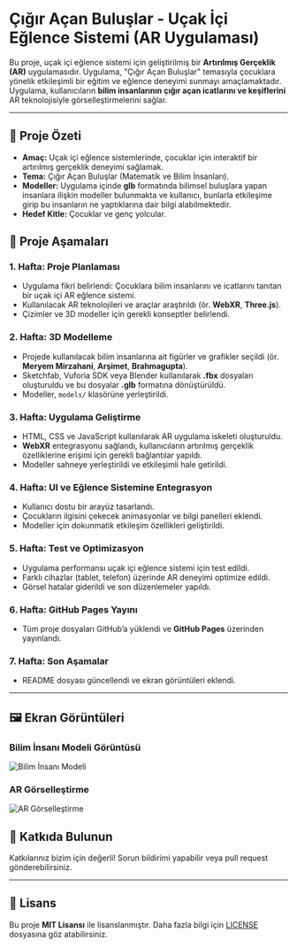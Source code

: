 # **Çığır Açan Buluşlar - Uçak İçi Eğlence Sistemi (AR Uygulaması)**

Bu proje, uçak içi eğlence sistemi için geliştirilmiş bir **Artırılmış Gerçeklik (AR)** uygulamasıdır. Uygulama, "Çığır Açan Buluşlar" temasıyla çocuklara yönelik etkileşimli bir eğitim ve eğlence deneyimi sunmayı amaçlamaktadır. Uygulama, kullanıcıların **bilim insanlarının çığır açan icatlarını ve keşiflerini** AR teknolojisiyle görselleştirmelerini sağlar.

---

## **🎯 Proje Özeti**

- **Amaç:** Uçak içi eğlence sistemlerinde, çocuklar için interaktif bir artırılmış gerçeklik deneyimi sağlamak.
- **Tema:** Çığır Açan Buluşlar (Matematik ve Bilim İnsanları).
- **Modeller:** Uygulama içinde **glb** formatında bilimsel buluşlara yapan insanlara ilişkin modeller bulunmakta ve kullanıcı, bunlarla etkileşime girip bu insanların ne yaptıklarına dair bilgi alabilmektedir.
- **Hedef Kitle:** Çocuklar ve genç yolcular.

## **📌 Proje Aşamaları**

### **1. Hafta: Proje Planlaması**
- Uygulama fikri belirlendi: Çocuklara bilim insanlarını ve icatlarını tanıtan bir uçak içi AR eğlence sistemi.
- Kullanılacak AR teknolojileri ve araçlar araştırıldı (ör. **WebXR**, **Three.js**).
- Çizimler ve 3D modeller için gerekli konseptler belirlendi.

### **2. Hafta: 3D Modelleme**
- Projede kullanılacak bilim insanlarına ait figürler ve grafikler seçildi (ör. **Meryem Mirzahani**, **Arşimet**, **Brahmagupta**).
- Sketchfab, Vuforia SDK veya Blender kullanılarak **.fbx** dosyaları oluşturuldu ve bu dosyalar **.glb** formatına dönüştürüldü.
- Modeller, `models/` klasörüne yerleştirildi.

### **3. Hafta: Uygulama Geliştirme**
- HTML, CSS ve JavaScript kullanılarak AR uygulama iskeleti oluşturuldu.
- **WebXR** entegrasyonu sağlandı, kullanıcıların artırılmış gerçeklik özelliklerine erişimi için gerekli bağlantılar yapıldı.
- Modeller sahneye yerleştirildi ve etkileşimli hale getirildi.

### **4. Hafta: UI ve Eğlence Sistemine Entegrasyon**
- Kullanıcı dostu bir arayüz tasarlandı.
- Çocukların ilgisini çekecek animasyonlar ve bilgi panelleri eklendi.
- Modeller için dokunmatik etkileşim özellikleri geliştirildi.

### **5. Hafta: Test ve Optimizasyon**
- Uygulama performansı uçak içi eğlence sistemi için test edildi.
- Farklı cihazlar (tablet, telefon) üzerinde AR deneyimi optimize edildi.
- Görsel hatalar giderildi ve son düzenlemeler yapıldı.

### **6. Hafta: GitHub Pages Yayını**
- Tüm proje dosyaları GitHub’a yüklendi ve **GitHub Pages** üzerinden yayınlandı.

### **7. Hafta: Son Aşamalar**
- README dosyası güncellendi ve ekran görüntüleri eklendi.


---

## **🖼️ Ekran Görüntüleri**

### **Bilim İnsanı Modeli Görüntüsü**
![Bilim İnsanı Modeli](screenshots/scientist_model.png)

### **AR Görselleştirme**
![AR Görselleştirme](screenshots/ar_visualization.png)

## **🤝 Katkıda Bulunun**
Katkılarınız bizim için değerli! Sorun bildirimi yapabilir veya pull request gönderebilirsiniz.

---

## **📜 Lisans**
Bu proje **MIT Lisansı** ile lisanslanmıştır. Daha fazla bilgi için [LICENSE](LICENSE) dosyasına göz atabilirsiniz.
